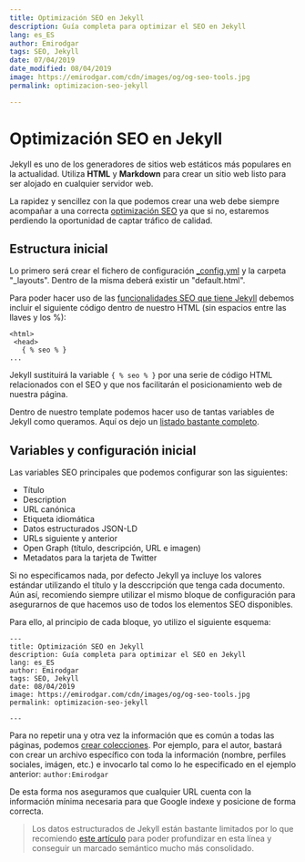```yaml
---
title: Optimización SEO en Jekyll
description: Guía completa para optimizar el SEO en Jekyll
lang: es_ES
author: Emirodgar
tags: SEO, Jekyll
date: 07/04/2019
date_modified: 08/04/2019
image: https://emirodgar.com/cdn/images/og/og-seo-tools.jpg
permalink: optimizacion-seo-jekyll

---
```


# Optimización SEO en Jekyll

Jekyll es uno de los generadores de sitios web estáticos más populares en la actualidad. Utiliza **HTML** y **Markdown** para crear un sitio web listo para ser alojado en cualquier servidor web. 

La rapidez y sencillez con la que podemos crear una web debe siempre acompañar a una correcta [optimización SEO](factores-seo) ya que si no, estaremos perdiendo la oportunidad de captar tráfico de calidad.

## Estructura inicial

Lo primero será crear el fichero de configuración [_config.yml](https://github.com/mmistakes/jekyll-theme-basically-basic/blob/master/_config.yml) y la carpeta "_layouts". Dentro de la misma deberá existir un "default.html".

Para poder hacer uso de las [funcionalidades SEO que tiene Jekyll](http://jekyll.github.io/jekyll-seo-tag/usage/) debemos incluir el siguiente código dentro de nuestro HTML (sin espacios entre las llaves y los %):

```
<html>
 <head>
   { % seo % }
...
```

Jekyll sustituirá la variable ```{ % seo % }``` por una serie de código HTML relacionados con el SEO y que nos facilitarán el posicionamiento web de nuestra página.

Dentro de nuestro template podemos hacer uso de tantas variables de Jekyll como queramos. Aquí os dejo un [listado bastante completo](https://jekyllrb.com/docs/variables/).

## Variables y configuración inicial

Las variables SEO principales que podemos configurar son las siguientes:

-   Título
-   Description
-   URL canónica
-  Etiqueta idiomática
-   Datos estructurados JSON-LD
-   URLs siguiente y anterior
-   Open Graph (título, descripción, URL e imagen)
-   Metadatos para la tarjeta de Twitter

Si no especificamos nada, por defecto Jekyll ya incluye los valores estándar utilizando el título y la desccripción que tenga cada documento. Aún así, recomiendo siempre utilizar el mismo bloque de configuración para asegurarnos de que hacemos uso de todos los elementos SEO disponibles.

Para ello, al principio de cada bloque, yo utilizo el siguiente esquema:

```
---
title: Optimización SEO en Jekyll
description: Guía completa para optimizar el SEO en Jekyll
lang: es_ES
author: Emirodgar
tags: SEO, Jekyll
date: 08/04/2019
image: https://emirodgar.com/cdn/images/og/og-seo-tools.jpg
permalink: optimizacion-seo-jekyll

---
```

Para no repetir una y otra vez la información que es común a todas las páginas, podemos [crear colecciones](http://jekyll.github.io/jekyll-seo-tag/advanced-usage/#author-information). Por ejemplo, para el autor, bastará con crear un archivo específico con toda la información (nombre, perfiles sociales, imágen, etc.) e invocarlo tal como lo he especificado en el ejemplo anterior: ```author:Emirodgar```

De esta forma nos aseguramos que cualquier URL cuenta con la información mínima necesaria para que Google indexe y posicione de forma correcta.

> Los datos estructurados de Jekyll están bastante limitados por lo que recomiendo [este artículo](http://aramzs.github.io/jekyll/schema-dot-org/2018/04/27/how-to-make-your-jekyll-site-structured.html)  para poder profundizar en esta línea y conseguir un marcado semántico mucho más consolidado.
<!--stackedit_data:
eyJoaXN0b3J5IjpbMTkzODY1Mzg2LC0xNjQwNTM5Mjk2LC0xOT
YzNDYwMDI1LDgxODc1MTk3NiwtMTgxMDgyMTY4MywtMTk1NTcx
NjAwNSwtMTU2MTUyMTUyOSw4MjI1MDUyOTAsMTI3MDY4NzU3NS
wtMjY4NTM5NTgzLC04MDEzMjI5OTVdfQ==
-->